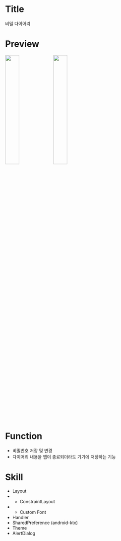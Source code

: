 # Title
비밀 다이어리

# Preview
<img src="https://user-images.githubusercontent.com/74343321/130187299-996e20b3-832f-48ca-a375-a2a0936ba92a.png" width="30%"/> <img src="https://user-images.githubusercontent.com/74343321/130186459-f6caa7e6-03f1-42d0-b650-889b7ad19485.png" width="30%"/>

# Function
 * 비밀번호 저장 및 변경
 * 다이어리 내용을 앱이 종료되더라도 기기에 저장하는 기능

# Skill
 * Layout
 * - ConstraintLayout
 * - Custom Font
 * Handler
 * SharedPreference (android-ktx)
 * Theme
 * AlertDialog
